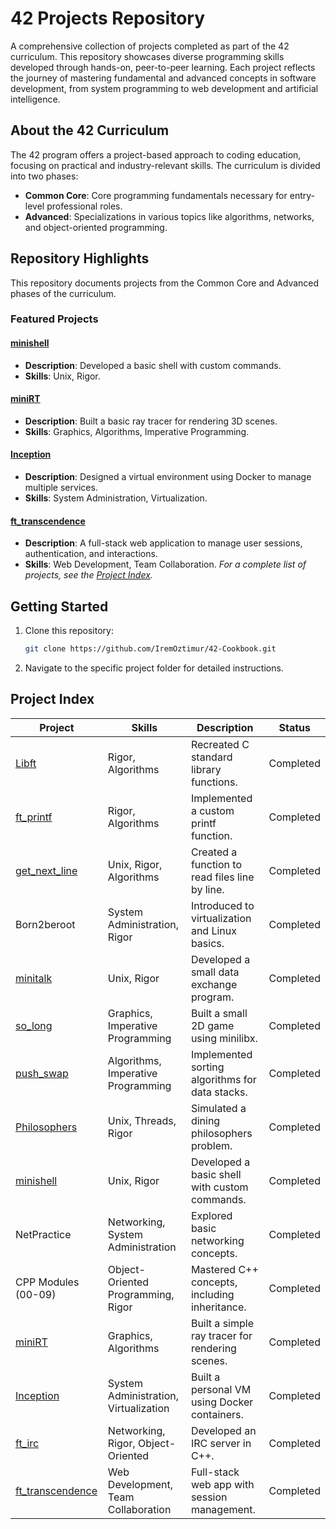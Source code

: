 # 42 Projects Repository

A comprehensive collection of projects completed as part of the 42 curriculum. This repository showcases diverse programming skills developed through hands-on, peer-to-peer learning. Each project reflects the journey of mastering fundamental and advanced concepts in software development, from system programming to web development and artificial intelligence.

## About the 42 Curriculum

The 42 program offers a project-based approach to coding education, focusing on practical and industry-relevant skills. The curriculum is divided into two phases:

- **Common Core**: Core programming fundamentals necessary for entry-level professional roles.
- **Advanced**: Specializations in various topics like algorithms, networks, and object-oriented programming.

## Repository Highlights
This repository documents projects from the Common Core and Advanced phases of the curriculum.

### Featured Projects

#### [minishell](https://github.com/IremOztimur/42-Cookbook/tree/main/minishell)
- **Description**: Developed a basic shell with custom commands.
- **Skills**: Unix, Rigor.


#### [miniRT](https://github.com/IremOztimur/42-Cookbook/tree/main/miniRT)
- **Description**: Built a basic ray tracer for rendering 3D scenes.
- **Skills**: Graphics, Algorithms, Imperative Programming.

#### [Inception](https://github.com/IremOztimur/42-Cookbook/tree/main/Inception)
- **Description**: Designed a virtual environment using Docker to manage multiple services.
- **Skills**: System Administration, Virtualization.

#### [ft_transcendence](https://github.com/IremOztimur/42-Cookbook/tree/main/ft_transcendence)
- **Description**: A full-stack web application to manage user sessions, authentication, and interactions.
- **Skills**: Web Development, Team Collaboration.
*For a complete list of projects, see the [Project Index](#project-index).*

## Getting Started
1. Clone this repository:
   ```bash
   git clone https://github.com/IremOztimur/42-Cookbook.git  
   ```

2. Navigate to the specific project folder for detailed instructions.

## Project Index

| Project | Skills | Description | Status |
|---------|--------|-------------|---------|
| [Libft](https://github.com/IremOztimur/42-Cookbook/tree/main/Libft) | Rigor, Algorithms | Recreated C standard library functions. | Completed |
| [ft_printf](https://github.com/IremOztimur/42-Cookbook/tree/main/ft_printf) | Rigor, Algorithms | Implemented a custom printf function. | Completed |
| [get_next_line](https://github.com/IremOztimur/42-Cookbook/tree/main/get_next_line) | Unix, Rigor, Algorithms | Created a function to read files line by line. | Completed |
| Born2beroot | System Administration, Rigor | Introduced to virtualization and Linux basics. | Completed |
| [minitalk](https://github.com/IremOztimur/42-Cookbook/tree/main/minitalk) | Unix, Rigor | Developed a small data exchange program. | Completed |
| [so_long](https://github.com/IremOztimur/42-Cookbook/tree/main/so_long) | Graphics, Imperative Programming | Built a small 2D game using minilibx. | Completed |
| [push_swap](https://github.com/IremOztimur/42-Cookbook/tree/main/push_swap) | Algorithms, Imperative Programming | Implemented sorting algorithms for data stacks. | Completed |
| [Philosophers](https://github.com/IremOztimur/42-Cookbook/tree/main/Philosophers) | Unix, Threads, Rigor | Simulated a dining philosophers problem. | Completed |
| [minishell](https://github.com/IremOztimur/42-Cookbook/tree/main/minishell) | Unix, Rigor | Developed a basic shell with custom commands. | Completed |
| NetPractice | Networking, System Administration | Explored basic networking concepts. | Completed |
| CPP Modules (00-09) | Object-Oriented Programming, Rigor | Mastered C++ concepts, including inheritance. | Completed |
| [miniRT](https://github.com/IremOztimur/42-Cookbook/tree/main/miniRT) | Graphics, Algorithms | Built a simple ray tracer for rendering scenes. | Completed |
| [Inception](https://github.com/IremOztimur/42-Cookbook/tree/main/Inception) | System Administration, Virtualization | Built a personal VM using Docker containers. | Completed |
| [ft_irc](https://github.com/IremOztimur/42-Cookbook/tree/main/ft_irc) | Networking, Rigor, Object-Oriented | Developed an IRC server in C++. | Completed |
| [ft_transcendence](https://github.com/IremOztimur/42-Cookbook/tree/main/ft_transcendence) | Web Development, Team Collaboration | Full-stack web app with session management. | Completed |
